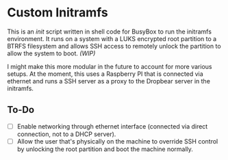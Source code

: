 # Custom Initramfs

This is an *init* script written in shell code for BusyBox to run the initramfs environment. It runs on a system with a LUKS encrypted root partition to a BTRFS filesystem and allows SSH access to remotely unlock the partition to allow the system to boot. *(WIP)*

I might make this more modular in the future to account for more various setups. At the moment, this uses a Raspberry PI that is connected via ethernet and runs a SSH server as a proxy to the Dropbear server in the initramfs.

## To-Do

- [ ] Enable networking through ethernet interface (connected via direct connection, not to a DHCP server).
- [ ] Allow the user that's physically on the machine to override SSH control by unlocking the root partition and boot the machine normally.
